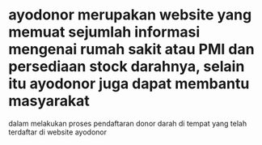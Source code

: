 # ayodonor merupakan website yang memuat sejumlah informasi mengenai rumah sakit atau PMI dan persediaan stock darahnya, selain itu ayodonor juga dapat membantu masyarakat
dalam melakukan proses pendaftaran donor darah di tempat yang telah terdaftar di website ayodonor
